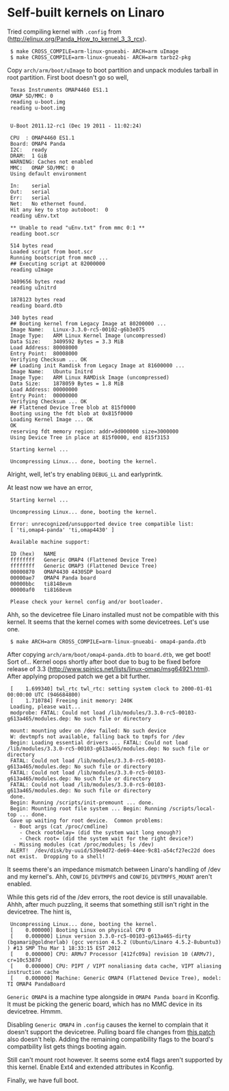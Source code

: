 # Self-built kernels on Linaro

Tried compiling kernel with `.config` from (http://elinux.org/Panda_How_to_kernel_3_3_rcx).

     $ make CROSS_COMPILE=arm-linux-gnueabi- ARCH=arm uImage
     $ make CROSS_COMPILE=arm-linux-gnueabi- ARCH=arm tarbz2-pkg

Copy `arch/arm/boot/uImage` to boot partition and unpack modules
tarball in root partition. First boot doesn't go so well,

     Texas Instruments OMAP4460 ES1.1
     OMAP SD/MMC: 0
     reading u-boot.img
     reading u-boot.img
     
     
     U-Boot 2011.12-rc1 (Dec 19 2011 - 11:02:24)
     
     CPU  : OMAP4460 ES1.1
     Board: OMAP4 Panda
     I2C:   ready
     DRAM:  1 GiB
     WARNING: Caches not enabled
     MMC:   OMAP SD/MMC: 0
     Using default environment
     
     In:    serial
     Out:   serial
     Err:   serial
     Net:   No ethernet found.
     Hit any key to stop autoboot:  0 
     reading uEnv.txt
     
     ** Unable to read "uEnv.txt" from mmc 0:1 **
     reading boot.scr
     
     514 bytes read
     Loaded script from boot.scr
     Running bootscript from mmc0 ...
     ## Executing script at 82000000
     reading uImage
     
     3409656 bytes read
     reading uInitrd
     
     1878123 bytes read
     reading board.dtb
     
     340 bytes read
     ## Booting kernel from Legacy Image at 80200000 ...
     Image Name:   Linux-3.3.0-rc5-00102-g6b3e075
     Image Type:   ARM Linux Kernel Image (uncompressed)
     Data Size:    3409592 Bytes = 3.3 MiB
     Load Address: 80008000
     Entry Point:  80008000
     Verifying Checksum ... OK
     ## Loading init Ramdisk from Legacy Image at 81600000 ...
     Image Name:   Ubuntu Initrd
     Image Type:   ARM Linux RAMDisk Image (uncompressed)
     Data Size:    1878059 Bytes = 1.8 MiB
     Load Address: 00000000
     Entry Point:  00000000
     Verifying Checksum ... OK
     ## Flattened Device Tree blob at 815f0000
     Booting using the fdt blob at 0x815f0000
     Loading Kernel Image ... OK
     OK
     reserving fdt memory region: addr=9d000000 size=3000000
     Using Device Tree in place at 815f0000, end 815f3153
     
     Starting kernel ...
     
     Uncompressing Linux... done, booting the kernel.
     
Alright, well, let's try enabling `DEBUG_LL` and earlyprintk.

At least now we have an error,
     
     Starting kernel ...
     
     Uncompressing Linux... done, booting the kernel.
     
     Error: unrecognized/unsupported device tree compatible list:
     [ 'ti,omap4-panda' 'ti,omap4430' ]
     
     Available machine support:
     
     ID (hex)	NAME
     ffffffff	Generic OMAP4 (Flattened Device Tree)
     ffffffff	Generic OMAP3 (Flattened Device Tree)
     00000870	OMAP4430 4430SDP board
     00000ae7	OMAP4 Panda board
     00000bbc	ti8148evm
     00000af0	ti8168evm
     
     Please check your kernel config and/or bootloader.

Ahh, so the devicetree file Linaro installed must not be compatible with this kernel. It seems that the kernel comes with some devicetrees. Let's use one.

     $ make ARCH=arm CROSS_COMPILE=arm-linux-gnueabi- omap4-panda.dtb

After copying `arch/arm/boot/omap4-panda.dtb` to `board.dtb`, we get
boot! Sort of... Kernel oops shortly after boot due to bug to be fixed
before release of 3.3
(http://www.spinics.net/lists/linux-omap/msg64921.html). After
applying proposed patch we get a bit further.

     [    1.699340] twl_rtc twl_rtc: setting system clock to 2000-01-01 00:00:00 UTC (946684800)
     [    1.710784] Freeing init memory: 240K
     Loading, please wait...
     modprobe: FATAL: Could not load /lib/modules/3.3.0-rc5-00103-g613a465/modules.dep: No such file or directory
     
     mount: mounting udev on /dev failed: No such device
     W: devtmpfs not available, falling back to tmpfs for /dev
     Begin: Loading essential drivers ... FATAL: Could not load /lib/modules/3.3.0-rc5-00103-g613a465/modules.dep: No such file or directory
     FATAL: Could not load /lib/modules/3.3.0-rc5-00103-g613a465/modules.dep: No such file or directory
     FATAL: Could not load /lib/modules/3.3.0-rc5-00103-g613a465/modules.dep: No such file or directory
     FATAL: Could not load /lib/modules/3.3.0-rc5-00103-g613a465/modules.dep: No such file or directory
     done.
     Begin: Running /scripts/init-premount ... done.
     Begin: Mounting root file system ... Begin: Running /scripts/local-top ... done.
     Gave up waiting for root device.  Common problems:
      - Boot args (cat /proc/cmdline)
        - Check rootdelay= (did the system wait long enough?)
        - Check root= (did the system wait for the right device?)
      - Missing modules (cat /proc/modules; ls /dev)
     ALERT!  /dev/disk/by-uuid/539e4d72-de69-44ee-9c81-a54cf27ec22d does not exist.  Dropping to a shell!

It seems there's an impedance mismatch between Linaro's handling of
/dev and my kernel's. Ahh, `CONFIG_DEVTMPFS` and
`CONFIG_DEVTMPFS_MOUNT` aren't enabled.

While this gets rid of the /dev errors, the root device is still
unavailable. Ahhh, after much puzzling, it seems that something still
isn't right in the devicetree. The hint is,

     Uncompressing Linux... done, booting the kernel.
     [    0.000000] Booting Linux on physical CPU 0
     [    0.000000] Linux version 3.3.0-rc5-00103-g613a465-dirty (bgamari@goldnerlab) (gcc version 4.5.2 (Ubuntu/Linaro 4.5.2-8ubuntu3) ) #13 SMP Thu Mar 1 18:33:15 EST 2012
     [    0.000000] CPU: ARMv7 Processor [412fc09a] revision 10 (ARMv7), cr=10c5387d
     [    0.000000] CPU: PIPT / VIPT nonaliasing data cache, VIPT aliasing instruction cache
     [    0.000000] Machine: Generic OMAP4 (Flattened Device Tree), model: TI OMAP4 PandaBoard

`Generic OMAP4` is a machine type alongside in `OMAP4 Panda board` in
Kconfig. It must be picking the generic board, which has no MMC device
in its devicetree. Hmmm.

Disabling `Generic OMAP4` in `.config` causes the kernel to complain
that it doesn't support the devicetree. Pulling board file changes
from [this
patch](http://dev.omapzoom.org/?p=integration/kernel-ubuntu.git;a=blobdiff;f=arch/arm/mach-omap2/board-omap4panda.c;h=1c583c7d9752e207ecc9bc9bd7c1383699567e61;hp=9aaa96057666936378e8270e689436f23dabe5fa;hb=a4c3505dc2a89aeea397b2ace08da0fc38dade1b;hpb=c3b92c8787367a8bb53d57d9789b558f1295cc96)
also doesn't help. Adding the remaining compatibility flags to the
board's compatbility list gets things booting again.

Still can't mount root however. It seems some ext4 flags aren't
supported by this kernel. Enable Ext4 and extended attributes in
Kconfig.

Finally, we have full boot.
